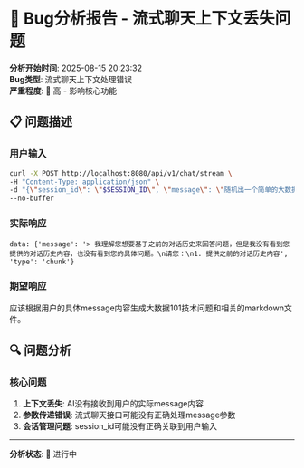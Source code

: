# 🐛 Bug分析报告 - 流式聊天上下文丢失问题

**分析开始时间**: 2025-08-15 20:23:32  
**Bug类型**: 流式聊天上下文处理错误  
**严重程度**: 🔴 高 - 影响核心功能  

## 📋 问题描述

### 用户输入
```bash
curl -X POST http://localhost:8080/api/v1/chat/stream \
-H "Content-Type: application/json" \
-d "{\"session_id\": \"$SESSION_ID\", \"message\": \"随机出一个简单的大数据101技术问题，根据spec-driving的开发凡是，写入到3个markdown文件，分别是requirement.md, design.md, task.md\"}" \
--no-buffer
```

### 实际响应
```
data: {'message': '> 我理解您想要基于之前的对话历史来回答问题，但是我没有看到您提供的对话历史内容，也没有看到您的具体问题。\n请您：\n1. 提供之前的对话历史内容', 'type': 'chunk'}
```

### 期望响应
应该根据用户的具体message内容生成大数据101技术问题和相关的markdown文件。

## 🔍 问题分析

### 核心问题
1. **上下文丢失**: AI没有接收到用户的实际message内容
2. **参数传递错误**: 流式聊天接口可能没有正确处理message参数
3. **会话管理问题**: session_id可能没有正确关联到用户输入

---

**分析状态**: 🚧 进行中